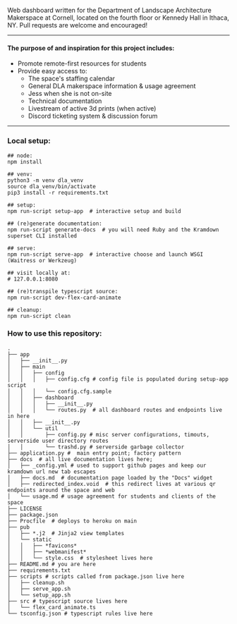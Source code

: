 Web dashboard written for the Department of Landscape Architecture Makerspace at Cornell, located on the fourth floor or Kennedy Hall in Ithaca, NY.  Pull requests are welcome and encouraged!  


- - -



#### The purpose of and inspiration for this project includes:
- Promote remote-first resources for students  
- Provide easy access to:
  - The space's staffing calendar
  - General DLA makerspace information & usage agreement
  - Jess when she is not on-site
  - Technical documentation
  - Livestream of active 3d prints (when active)
  - Discord ticketing system & discussion forum



 - - -



### Local setup:
```
## node:
npm install

## venv:
python3 -m venv dla_venv
source dla_venv/bin/activate
pip3 install -r requirements.txt

## setup:
npm run-script setup-app  # interactive setup and build

## (re)generate documentation:
npm run-script generate-docs  # you will need Ruby and the Kramdown superset CLI installed

## serve:
npm run-script serve-app  # interactive choose and launch WSGI (Waitress or Werkzeug)

## visit locally at:
# 127.0.0.1:8080 

## (re)transpile typescript source:
npm run-script dev-flex-card-animate

## cleanup:
npm run-script clean

```


### How to use this repository:

```console
.
├── app
│   ├── __init__.py
│   ├── main
│   │   ├── config
│   │   │   ├── config.cfg # config file is populated during setup-app script
│   │   │   └── config.cfg.sample
│   │   ├── dashboard
│   │   │   ├── __init__.py
│   │   │   └── routes.py  # all dashboard routes and endpoints live in here
│   │   ├── __init__.py
│   │   └── util
│   │       ├── config.py # misc server configurations, timouts, serverside user directory routes
│   │       └── trashd.py # serverside garbage collector
├── application.py #  main entry point; factory pattern
├── docs  # all live documentation lives here;
│   ├── _config.yml # used to support github pages and keep our kramdown url new tab escapes
│   ├── docs.md  # documentation page loaded by the "Docs" widget
│   ├── redirected_index.void  # this redirect lives at various qr endpoints around the space and web
│   └── usage.md # usage agreement for students and clients of the space
├── LICENSE
├── package.json  
├── Procfile  # deploys to heroku on main
├── pub
│   ├── *.j2  # Jinja2 view templates
│   └── static
│   │   ├── *favicons*
│   │   ├── *webmanifest*
│   │   └── style.css  # stylesheet lives here
├── README.md # you are here
├── requirements.txt
├── scripts # scripts called from package.json live here
│   ├── cleanup.sh
│   ├── serve_app.sh
│   └── setup_app.sh
├── src # typescript source lives here
│   └── flex_card_animate.ts
└── tsconfig.json # typescript rules live here
```
